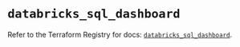 # `databricks_sql_dashboard`

Refer to the Terraform Registry for docs: [`databricks_sql_dashboard`](https://registry.terraform.io/providers/databricks/databricks/1.58.0/docs/resources/sql_dashboard).
